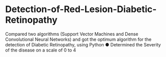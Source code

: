 # Detection-of-Red-Lesion-Diabetic-Retinopathy
Compared two algorithms (Support Vector Machines and Dense Convolutional Neural Networks) and got the optimum algorithm for the detection of Diabetic Retinopathy, using Python ● Determined the Severity of the disease on a scale of 0 to 4
